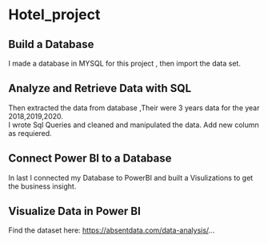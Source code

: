 # Hotel_project

## Build a Database
I made a database in MYSQL for this project , then import the data set.

## Analyze and Retrieve Data with SQL
Then extracted the data from database ,Their were 3 years data for the year 2018,2019,2020.  
I wrote Sql Queries and cleaned and manipulated the data. 
Add new column as requiered.

## Connect Power BI to a Database
In last I connected my Database to PowerBI and built a Visulizations to get the business insight.

## Visualize Data in Power BI


Find the dataset here:
https://absentdata.com/data-analysis/...

